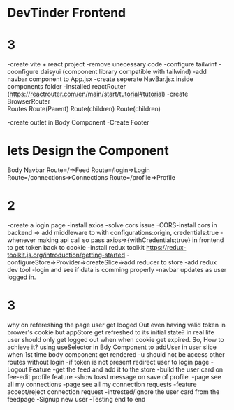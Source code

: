 # DevTinder Frontend

# 3
-create vite + react project
-remove unecessary code
-configure tailwinf
-coonfigure daisyui (component library compatible with tailwind)
-add navbar component to App.jsx
-create seperate NavBar.jsx inside components folder
-installed reactRouter (https://reactrouter.com/en/main/start/tutorial#tutorial)
-create BrowserRouter  
   Routes
        Route(Parent)
           Route(children)
           Route(children)


-create outlet in Body Component
-Create Footer

# lets Design the Component
Body
   Navbar
   Route=/=>Feed
   Route=/login=>Login
   Route=/connections=>Connections
   Route=/profile=>Profile

   # 2
   -create a login page
   -install axios
   -solve cors issue
   -CORS-install cors in backend => add middleware to with configurations:origin, credentials:true 
   -whenever making api call so pass 
   axios=>{withCredentials;true} in frontend to get token back to cookie
   -install redux toolkit https://redux-toolkit.js.org/introduction/getting-started
   -configureStore=>Provider=>createSlice=>add reducer to store
   -add redux dev tool
   -login and see if data is comming properly
   -navbar updates as user logged in.

   # 3
   why on refereshing the page user get looged Out even having valid token in brower's cookie but appStore get refreshed to its initial state?
   in real life user should only get logged out when when cookie get expired.
   So, How to achieve it?
   using useSelector in Bdy Component to addUser in user slice when 1st time body component get rendered
   -u should not be access other routes without login
   -if token is not present redirect user to login page
   -Logout Feature
   -get the feed and add it to the store
   -build the user card on fee-edit profile feature
   -show toast message on save of profile.
   -page see all my connections
   -page see all my connection requests
   -feature accept/reject connection request
   -intrested/ignore the user card from the feedpage
   -Signup new user
   -Testing end to end
   